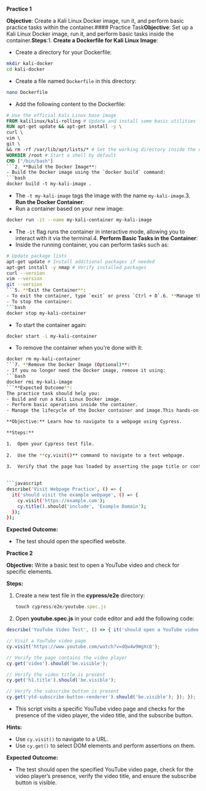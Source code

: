 **Practice 1**

**Objective**: Create a Kali Linux Docker image, run it, and perform basic practice tasks within the container.#### Practice Task**Objective**: Set up a Kali Linux Docker image, run it, and perform basic tasks inside the container.**Steps**:1. **Create a Dockerfile for Kali Linux Image**:  
- Create a directory for your Dockerfile:  
```bash  
mkdir kali-docker  
cd kali-docker  
```  
- Create a file named `Dockerfile` in this directory:  
```bash  
nano Dockerfile  
```  
- Add the following content to the Dockerfile:  
```Dockerfile  
# Use the official Kali Linux base image  
FROM kalilinux/kali-rolling # Update and install some basic utilities  
RUN apt-get update && apt-get install -y \  
curl \  
vim \  
git \  
&& rm -rf /var/lib/apt/lists/* # Set the working directory inside the container  
WORKDIR /root # Start a shell by default  
CMD ["/bin/bash"]  
```2. **Build the Docker Image**:  
- Build the Docker image using the `docker build` command:  
```bash  
docker build -t my-kali-image .  
```  
- The `-t my-kali-image` tags the image with the name `my-kali-image`.3. **Run the Docker Container**:  
- Run a container based on your new image:  
```bash  
docker run -it --name my-kali-container my-kali-image  
```  
- The `-it` flag runs the container in interactive mode, allowing you to interact with it via the terminal.4. **Perform Basic Tasks in the Container**:  
- Inside the running container, you can perform tasks such as:  
```bash  
# Update package lists  
apt-get update # Install additional packages if needed  
apt-get install -y nmap # Verify installed packages  
curl --version  
vim --version  
git --version  
```5. **Exit the Container**:  
- To exit the container, type `exit` or press `Ctrl + D`.6. **Manage the Container**:  
- To stop the container:  
```bash  
docker stop my-kali-container  
```  
- To start the container again:  
```bash  
docker start -i my-kali-container  
```  
- To remove the container when you're done with it:  
```bash  
docker rm my-kali-container  
```7. **Remove the Docker Image (Optional)**:  
- If you no longer need the Docker image, remove it using:  
```bash  
docker rmi my-kali-image  
```**Expected Outcome**:  
The practice task should help you:  
- Build and run a Kali Linux Docker image.  
- Perform basic operations inside the container.  
- Manage the lifecycle of the Docker container and image.This hands-on exercise will give you practical experience with Docker and Kali Linux, enhancing your understanding of containerized environments.

**Objective:** Learn how to navigate to a webpage using Cypress.

**Steps:**

1.  Open your Cypress test file.
    
2.  Use the **cy.visit()** command to navigate to a test webpage.
    
3.  Verify that the page has loaded by asserting the page title or content.
    

```javascript
describe('Visit Webpage Practice', () => {
  it('should visit the example webpage', () => {
    cy.visit('https://example.com');
    cy.title().should('include', 'Example Domain');
  });
});

```

**Expected Outcome:**

-   The test should open the specified website.

**Practice 2**

**Objective:** Write a basic test to open a YouTube video and check for specific elements.

**Steps:**

1.  Create a new test file in the **cypress/e2e** directory:
    
    ```javascript
    touch cypress/e2e/youtube.spec.js
    
    ```
    
2.  Open **youtube.spec.js** in your code editor and add the following code:
    

```javascript
describe('YouTube Video Test', () => { it('should open a YouTube video and verify elements', () => { 

// Visit a YouTube video page
cy.visit('https://www.youtube.com/watch?v=dQw4w9WgXcQ'); 

// Verify the page contains the video player 
cy.get('video').should('be.visible'); 

// Verify the video title is present 
cy.get('h1.title').should('be.visible'); 

// Verify the subscribe button is present 
cy.get('ytd-subscribe-button-renderer').should('be.visible'); }); });


```

-   This script visits a specific YouTube video page and checks for the presence of the video player, the video title, and the subscribe button.

**Hints:**

-   Use `cy.visit()` to navigate to a URL.
-   Use `cy.get()` to select DOM elements and perform assertions on them.

**Expected Outcome:**

-   The test should open the specified YouTube video page, check for the video player’s presence, verify the video title, and ensure the subscribe button is visible.
<!--stackedit_data:
eyJoaXN0b3J5IjpbLTk3NjM4MzYxOV19
-->